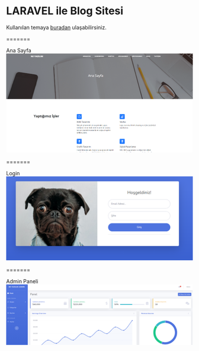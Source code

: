 
# LARAVEL ile Blog Sitesi
Kullanılan temaya [buradan](https://startbootstrap.com/theme/clean-blog) ulaşabilirsiniz.

=======

Ana Sayfa 
![octocat](./anasayfa.png)

=======

Login 
![octocat](./login.png)

=======

Admin Paneli
![octocat](./adminpaneli.png)
